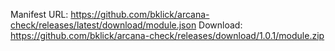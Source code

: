 Manifest URL: https://github.com/bklick/arcana-check/releases/latest/download/module.json
Download: https://github.com/bklick/arcana-check/releases/download/1.0.1/module.zip
